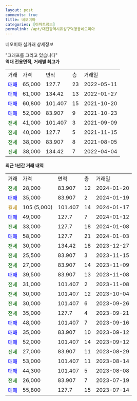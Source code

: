 ```yaml
---
layout: post
comments: true
title: 네오미아
categories: [아파트정보]
permalink: /apt/대전광역시유성구덕명동네오미아
---
```


네오미아 실거래 상세정보

<script type="text/javascript">
  google.charts.load('current', {'packages':['line', 'corechart']});
  google.charts.setOnLoadCallback(drawChart);

  function drawChart() {
    var data = new google.visualization.DataTable();
    data.addColumn('date', '거래일');
    data.addColumn('number', "매매");
    data.addColumn('number', "전세");
    data.addColumn('number', "전매");

    data.addRows([[new Date(Date.parse("2024-01-20")), null, 28000, null], [new Date(Date.parse("2024-01-19")), 35000, null, null], [new Date(Date.parse("2024-01-17")), null, null, null], [new Date(Date.parse("2024-01-12")), 49000, null, null], [new Date(Date.parse("2024-01-08")), null, 33000, null], [new Date(Date.parse("2024-01-03")), 58000, null, null], [new Date(Date.parse("2023-12-27")), null, 30000, null], [new Date(Date.parse("2023-11-15")), null, 25500, null], [new Date(Date.parse("2023-11-09")), null, 27000, null], [new Date(Date.parse("2023-11-08")), 39500, null, null], [new Date(Date.parse("2023-11-08")), null, 31000, null], [new Date(Date.parse("2023-10-04")), null, 30000, null], [new Date(Date.parse("2023-09-26")), null, 30000, null], [new Date(Date.parse("2023-09-21")), null, 35000, null], [new Date(Date.parse("2023-09-16")), 48000, null, null], [new Date(Date.parse("2023-09-12")), 35000, null, null], [new Date(Date.parse("2023-09-12")), 52000, null, null], [new Date(Date.parse("2023-08-29")), null, 27000, null], [new Date(Date.parse("2023-08-14")), 53000, null, null], [new Date(Date.parse("2023-08-08")), 44300, null, null], [new Date(Date.parse("2023-07-19")), null, 26000, null], [new Date(Date.parse("2023-07-14")), 55800, null, null]]);

    var options = {
      hAxis: {
        format: 'yyyy/MM/dd'
      },    
      lineWidth: 0,
      pointsVisible: true,    
      title: '최근 1년간 유형별 실거래가 분포',
      legend: { position: 'bottom' }
    };

    var formatter = new google.visualization.NumberFormat({pattern:'###,###'} );
    formatter.format(data, 1);
    formatter.format(data, 2);
    
    setTimeout(function() {
        var chart = new google.visualization.LineChart(document.getElementById('columnchart_material'));
        chart.draw(data, (options));
        document.getElementById('loading').style.display = 'none';
    }, 200);
  }
</script>


<div id="loading" style="z-index:20; display: block; margin-left: 0px">"그래프를 그리고 있습니다"</div>
<div id="columnchart_material" style="width: 95%; margin-left: 0px; display: block"></div>
<!-- contents start -->
<b>역대 전용면적, 거래별 최고가</b>
<table class="sortable">
    <tr>
      <td>거래</td>
      <td>가격</td>
      <td>면적</td>
      <td>층</td>
      <td>거래일</td>
    </tr>
        <tr>
          <td><a style="color: blue">매매</a></td>
          <td>65,000</td>
          <td>127.7</td>
          <td>23</td>
          <td>2022-05-11</td>
        </tr>            <tr>
          <td><a style="color: blue">매매</a></td>
          <td>61,000</td>
          <td>134.42</td>
          <td>13</td>
          <td>2022-01-27</td>
        </tr>            <tr>
          <td><a style="color: blue">매매</a></td>
          <td>60,800</td>
          <td>101.407</td>
          <td>15</td>
          <td>2021-10-20</td>
        </tr>            <tr>
          <td><a style="color: blue">매매</a></td>
          <td>52,000</td>
          <td>83.907</td>
          <td>9</td>
          <td>2021-10-23</td>
        </tr>        
        <tr>
              <td><a style="color: darkgreen">전세</a></td>
              <td>41,000</td>
              <td>101.407</td>
              <td>3</td>
              <td>2021-09-09</td>
            </tr>            <tr>
              <td><a style="color: darkgreen">전세</a></td>
              <td>40,000</td>
              <td>127.7</td>
              <td>5</td>
              <td>2021-11-15</td>
            </tr>            <tr>
              <td><a style="color: darkgreen">전세</a></td>
              <td>38,000</td>
              <td>83.907</td>
              <td>8</td>
              <td>2021-08-05</td>
            </tr>            <tr>
              <td><a style="color: darkgreen">전세</a></td>
              <td>38,000</td>
              <td>134.42</td>
              <td>7</td>
              <td>2022-04-04</td>
            </tr>        
    
</table>

<b>최근 1년간 거래 내역</b>

<table class="sortable">
    <tr>
      <td>거래</td>
      <td>가격</td>
      <td>면적</td>
      <td>층</td>
      <td>거래일</td>
    </tr>
    <tr>
      <td><a style="color: darkgreen">전세</a></td>
      <td>28,000</td>
      <td>83.907</td>
      <td>12</td>
      <td>2024-01-20</td>
    </tr>          <tr>
      <td><a style="color: blue">매매</a></td>
      <td>35,000</td>
      <td>83.907</td>
      <td>2</td>
      <td>2024-01-19</td>
    </tr>          <tr>
      <td><a style="color: darkgoldenrod">월세</a></td>
      <td>105 (5,000)</td>
      <td>101.407</td>
      <td>14</td>
      <td>2024-01-17</td>
    </tr>          <tr>
      <td><a style="color: blue">매매</a></td>
      <td>49,000</td>
      <td>127.7</td>
      <td>7</td>
      <td>2024-01-12</td>
    </tr>          <tr>
      <td><a style="color: darkgreen">전세</a></td>
      <td>33,000</td>
      <td>127.7</td>
      <td>18</td>
      <td>2024-01-08</td>
    </tr>          <tr>
      <td><a style="color: blue">매매</a></td>
      <td>58,000</td>
      <td>127.7</td>
      <td>21</td>
      <td>2024-01-03</td>
    </tr>          <tr>
      <td><a style="color: darkgreen">전세</a></td>
      <td>30,000</td>
      <td>134.42</td>
      <td>18</td>
      <td>2023-12-27</td>
    </tr>          <tr>
      <td><a style="color: darkgreen">전세</a></td>
      <td>25,500</td>
      <td>83.907</td>
      <td>3</td>
      <td>2023-11-15</td>
    </tr>          <tr>
      <td><a style="color: darkgreen">전세</a></td>
      <td>27,000</td>
      <td>83.907</td>
      <td>14</td>
      <td>2023-11-09</td>
    </tr>          <tr>
      <td><a style="color: blue">매매</a></td>
      <td>39,500</td>
      <td>83.907</td>
      <td>13</td>
      <td>2023-11-08</td>
    </tr>          <tr>
      <td><a style="color: darkgreen">전세</a></td>
      <td>31,000</td>
      <td>101.407</td>
      <td>2</td>
      <td>2023-11-08</td>
    </tr>          <tr>
      <td><a style="color: darkgreen">전세</a></td>
      <td>30,000</td>
      <td>101.407</td>
      <td>12</td>
      <td>2023-10-04</td>
    </tr>          <tr>
      <td><a style="color: darkgreen">전세</a></td>
      <td>30,000</td>
      <td>101.407</td>
      <td>6</td>
      <td>2023-09-26</td>
    </tr>          <tr>
      <td><a style="color: darkgreen">전세</a></td>
      <td>35,000</td>
      <td>127.7</td>
      <td>4</td>
      <td>2023-09-21</td>
    </tr>          <tr>
      <td><a style="color: blue">매매</a></td>
      <td>48,000</td>
      <td>101.407</td>
      <td>7</td>
      <td>2023-09-16</td>
    </tr>          <tr>
      <td><a style="color: blue">매매</a></td>
      <td>35,000</td>
      <td>83.907</td>
      <td>10</td>
      <td>2023-09-12</td>
    </tr>          <tr>
      <td><a style="color: blue">매매</a></td>
      <td>52,000</td>
      <td>101.407</td>
      <td>14</td>
      <td>2023-09-12</td>
    </tr>          <tr>
      <td><a style="color: darkgreen">전세</a></td>
      <td>27,000</td>
      <td>83.907</td>
      <td>11</td>
      <td>2023-08-29</td>
    </tr>          <tr>
      <td><a style="color: blue">매매</a></td>
      <td>53,000</td>
      <td>101.407</td>
      <td>11</td>
      <td>2023-08-14</td>
    </tr>          <tr>
      <td><a style="color: blue">매매</a></td>
      <td>44,300</td>
      <td>101.407</td>
      <td>5</td>
      <td>2023-08-08</td>
    </tr>          <tr>
      <td><a style="color: darkgreen">전세</a></td>
      <td>26,000</td>
      <td>83.907</td>
      <td>7</td>
      <td>2023-07-19</td>
    </tr>          <tr>
      <td><a style="color: blue">매매</a></td>
      <td>55,800</td>
      <td>127.7</td>
      <td>15</td>
      <td>2023-07-14</td>
    </tr>      </table>
<!-- contents end -->    


